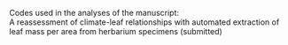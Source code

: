 Codes used in the analyses of the manuscript:  
A reassessment of climate-leaf relationships with automated extraction of leaf mass per area from herbarium specimens (submitted) 
